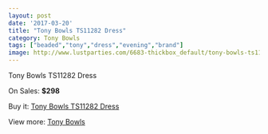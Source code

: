```yaml
---
layout: post
date: '2017-03-20'
title: "Tony Bowls TS11282 Dress"
category: Tony Bowls
tags: ["beaded","tony","dress","evening","brand"]
image: http://www.lustparties.com/6683-thickbox_default/tony-bowls-ts11282-dress.jpg
---
```

Tony Bowls TS11282 Dress

On Sales: **$298**
<a href="https://www.lustparties.com/en/tony-bowls/2296-tony-bowls-ts11282-dress.html"><amp-img layout="responsive" width="600" height="600" src="//www.lustparties.com/6683-thickbox_default/tony-bowls-ts11282-dress.jpg" alt="Tony Bowls TS11282 Dress 0" /></a>
<a href="https://www.lustparties.com/en/tony-bowls/2296-tony-bowls-ts11282-dress.html"><amp-img layout="responsive" width="600" height="600" src="//www.lustparties.com/6684-thickbox_default/tony-bowls-ts11282-dress.jpg" alt="Tony Bowls TS11282 Dress 1" /></a>

Buy it: [Tony Bowls TS11282 Dress](https://www.lustparties.com/en/tony-bowls/2296-tony-bowls-ts11282-dress.html "Tony Bowls TS11282 Dress")

View more: [Tony Bowls](https://www.lustparties.com/en/5-tony-bowls "Tony Bowls")